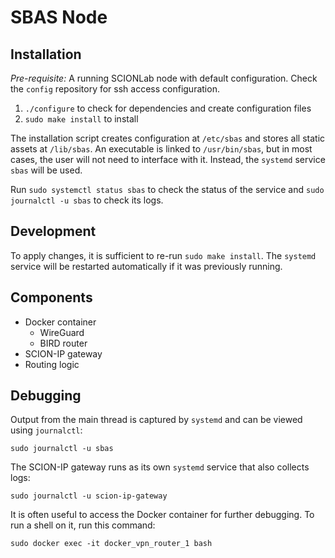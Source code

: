 # SBAS Node

## Installation

*Pre-requisite:* A running SCIONLab node with default configuration.
Check the `config` repository for ssh access configuration.

1. `./configure` to check for dependencies and create configuration files
2. `sudo make install` to install

The installation script creates configuration at `/etc/sbas` and stores all static assets at `/lib/sbas`.
An executable is linked to `/usr/bin/sbas`, but in most cases, the user will not need to interface with it.
Instead, the `systemd` service `sbas` will be used.

Run `sudo systemctl status sbas` to check the status of the service and `sudo journalctl -u sbas` to check its logs.

## Development

To apply changes, it is sufficient to re-run `sudo make install`.
The `systemd` service will be restarted automatically if it was previously running.

## Components

- Docker container
  - WireGuard
  - BIRD router
- SCION-IP gateway
- Routing logic

## Debugging

Output from the main thread is captured by `systemd` and can be viewed using `journalctl`:
```
sudo journalctl -u sbas
```

The SCION-IP gateway runs as its own `systemd` service that also collects logs:
```
sudo journalctl -u scion-ip-gateway
```

It is often useful to access the Docker container for further debugging.
To run a shell on it, run this command:
```
sudo docker exec -it docker_vpn_router_1 bash
```

